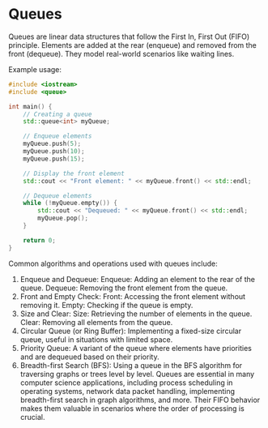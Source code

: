 # Queues

Queues are linear data structures that follow the First In, First Out (FIFO) principle. Elements are added at the rear (enqueue) and removed from the front (dequeue). They model real-world scenarios like waiting lines.

Example usage:
```c++
#include <iostream>
#include <queue>

int main() {
    // Creating a queue
    std::queue<int> myQueue;

    // Enqueue elements
    myQueue.push(5);
    myQueue.push(10);
    myQueue.push(15);

    // Display the front element
    std::cout << "Front element: " << myQueue.front() << std::endl;

    // Dequeue elements
    while (!myQueue.empty()) {
        std::cout << "Dequeued: " << myQueue.front() << std::endl;
        myQueue.pop();
    }

    return 0;
}
```

Common algorithms and operations used with queues include:

1. Enqueue and Dequeue:
   Enqueue: Adding an element to the rear of the queue.
   Dequeue: Removing the front element from the queue.
2. Front and Empty Check:
   Front: Accessing the front element without removing it.
   Empty: Checking if the queue is empty.
3. Size and Clear:
   Size: Retrieving the number of elements in the queue.
   Clear: Removing all elements from the queue.
4. Circular Queue (or Ring Buffer):
   Implementing a fixed-size circular queue, useful in situations with limited space.
5. Priority Queue:
   A variant of the queue where elements have priorities and are dequeued based on their priority.
6. Breadth-first Search (BFS):
   Using a queue in the BFS algorithm for traversing graphs or trees level by level.
   Queues are essential in many computer science applications, including process scheduling in operating systems, network data packet handling, implementing breadth-first search in graph algorithms, and more. Their FIFO behavior makes them valuable in scenarios where the order of processing is crucial.
